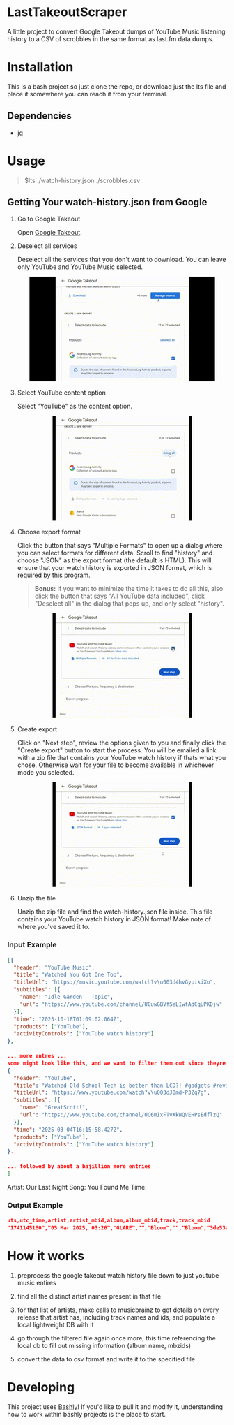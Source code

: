 # LastTakeoutScraper

A little project to convert Google Takeout dumps of YouTube Music listening history to a CSV of scrobbles in the same format as last.fm data dumps.

# Installation
This is a bash project so just clone the repo, or download just the lts file and place it somewhere you can reach it from your terminal.

## Dependencies
- [jq](https://github.com/bobbyiliev/introduction-to-bash-scripting/blob/main/ebook/en/content/018-working-with-json-in-bash-using-jq.md)

# Usage

>$lts ./watch-history.json ./scrobbles.csv

## Getting Your watch-history.json from Google
1. Go to Google Takeout

    Open [Google Takeout](https://takeout.google.com/settings/takeout).


2. Deselect all services

    Deselect all the services that you don't want to download. You can leave only YouTube and YouTube Music selected.
    <p style="text-align: center;">
    <img src=./docs/step2.gif>
    </p>

3. Select YouTube content option

    Select "YouTube" as the content option.
    <p style="text-align: center;">
    <img src=./docs/step3.gif>
    </p>

4. Choose export format

    Click the button that says "Multiple Formats" to open up a dialog where you can select formats for different data. Scroll to find "history" and choose "JSON" as the export format (the default is HTML). This will ensure that your watch history is exported in JSON format, which is required by this program.

    >**Bonus:** If you want to minimize the time it takes to do all this, also click the button that says "All YouTube data included", click "Deselect all" in the dialog that pops up, and only select "history".

    <p style="text-align: center;">
    <img src=./docs/step4.gif>
    </p>

5. Create export

    Click on "Next step", review the options given to you and finally click the "Create export" button to start the process. You will be emailed a link with a zip file that contains your YouTube watch history if thats what you chose. Otherwise wait for your file to become available in whichever mode you selected.

    <p style="text-align: center;">
    <img src=./docs/step5.gif>
    </p>

6. Unzip the file

    Unzip the zip file and find the watch-history.json file inside. This file contains your YouTube watch history in JSON format! Make note of where you've saved it to.

### Input Example

```json
[{
  "header": "YouTube Music",
  "title": "Watched You Got One Too",
  "titleUrl": "https://music.youtube.com/watch?v\u003d4hvGypikiXo",
  "subtitles": [{
    "name": "Idle Garden - Topic",
    "url": "https://www.youtube.com/channel/UCuwGBVfSeLIwtAdCqUPKDjw"
  }],
  "time": "2023-10-18T01:09:02.064Z",
  "products": ["YouTube"],
  "activityControls": ["YouTube watch history"]
},

... more entres ...
some might look like this, and we want to filter them out since theyre not YouTube Music
{
  "header": "YouTube",
  "title": "Watched Old School Tech is better than LCD?! #gadgets #review #aliexpress #lcd #display",
  "titleUrl": "https://www.youtube.com/watch?v\u003dJ0md-P3Zq7g",
  "subtitles": [{
    "name": "GreatScott!",
    "url": "https://www.youtube.com/channel/UC6mIxFTvXkWQVEHPsEdflzQ"
  }],
  "time": "2025-03-04T16:15:58.427Z",
  "products": ["YouTube"],
  "activityControls": ["YouTube watch history"]
}.

... followed by about a bajillion more entries
]
```

Artist: Our Last Night
Song: You Found Me
Time: 


### Output Example

```json
uts,utc_time,artist,artist_mbid,album,album_mbid,track,track_mbid
"1741145180","05 Mar 2025, 03:26","GLARE","","Bloom","","Bloom","3de53a6e-c894-410f-90a5-49b6ec136349"
```

# How it works

1. preprocess the google takeout watch history file down to just youtube music entires

2. find all the distinct artist names present in that file

3. for that list of artists, make calls to musicbrainz to get details on every release that artist has, including track names and ids, and populate a local lightweight DB with it

4. go through the filtered file again once more, this time referencing the local db to fill out missing information (album name, mbzids)

5. convert the data to csv format and write it to the specified file

# Developing

This project uses [Bashly](https://github.com/DannyBen/bashly)!
If you'd like to pull it and modify it, understanding how to work within bashly projects is the place to start.
